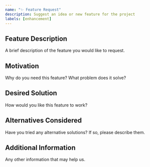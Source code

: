 ```yaml
---
name: "✨ Feature Request"
description: Suggest an idea or new feature for the project
labels: [enhancement]
---
```


## Feature Description
A brief description of the feature you would like to request.

## Motivation
Why do you need this feature? What problem does it solve?

## Desired Solution
How would you like this feature to work?

## Alternatives Considered
Have you tried any alternative solutions? If so, please describe them.

## Additional Information
Any other information that may help us. 
